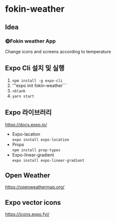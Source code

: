 # fokin-weather

## Idea
### 🌞Fokin weather App
Change icons and screens according to temperature

## Expo Cli 설치 및 실행
1. ```npm install -g expo-cli```
2. '''expo init fokin-weather```
3. ```>blank```
4. ```yarn start```

## Expo 라이브러리
https://docs.expo.io/
* Expo-lacation  
```expo install expo-location```
* Props  
```npm install prop-types```
* Expo-linear-gradient  
```expo install expo-linear-gradient```

## Open Weather
https://openweathermap.org/

## Expo vector icons
https://icons.expo.fyi/
